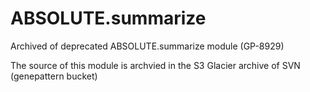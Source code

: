 # ABSOLUTE.summarize
Archived of deprecated ABSOLUTE.summarize module (GP-8929)

The source of this module is archvied in the S3 Glacier archive of SVN (genepattern bucket)
